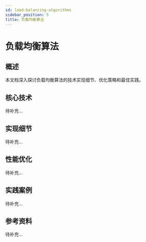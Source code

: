 ```yaml
---
id: load-balancing-algorithms
sidebar_position: 5
title: 负载均衡算法
---
```


# 负载均衡算法

## 概述

本文档深入探讨负载均衡算法的技术实现细节、优化策略和最佳实践。

## 核心技术

待补充...

## 实现细节

待补充...

## 性能优化

待补充...

## 实践案例

待补充...

## 参考资料

待补充...
